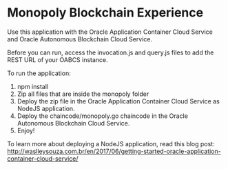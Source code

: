 Monopoly Blockchain Experience
==================================

Use this application with the Oracle Application Container Cloud Service and Oracle Autonomous Blockchain Cloud Service.

Before you can run, access the invocation.js and query.js files to add the REST URL of your OABCS instance.

To run the application:
1) npm install
2) Zip all files that are inside the monopoly folder
3) Deploy the zip file in the Oracle Application Container Cloud Service as NodeJS application.
4) Deploy the chaincode/monopoly.go chaincode in the Oracle Autonomous Blockchain Cloud Service.
5) Enjoy!


To learn more about deploying a NodeJS application, read this blog post:
http://waslleysouza.com.br/en/2017/06/getting-started-oracle-application-container-cloud-service/